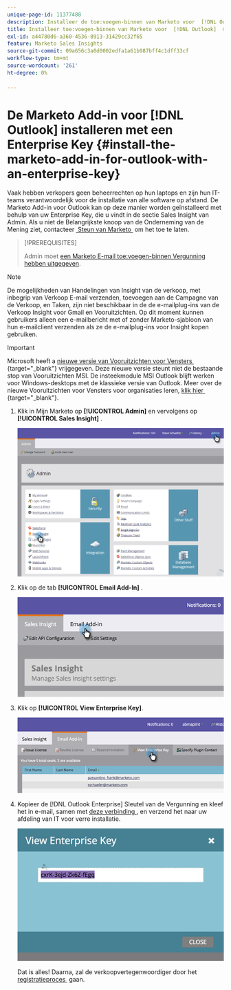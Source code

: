 ```yaml
---
unique-page-id: 11377488
description: Installeer de toe:voegen-binnen van Marketo voor  [!DNL Outlook]  met een Sleutel van de Onderneming - de Documenten van Marketo - de Documentatie van het Product
title: Installeer toe:voegen-binnen van Marketo voor  [!DNL Outlook]  met een Sleutel van de Onderneming
exl-id: a44780d6-a360-4536-8913-31429cc32f65
feature: Marketo Sales Insights
source-git-commit: 09a656c3a0d0002edfa1a61b987bff4c1dff33cf
workflow-type: tm+mt
source-wordcount: '261'
ht-degree: 0%

---
```


# De Marketo Add-in voor [!DNL Outlook] installeren met een Enterprise Key {#install-the-marketo-add-in-for-outlook-with-an-enterprise-key}

Vaak hebben verkopers geen beheerrechten op hun laptops en zijn hun IT-teams verantwoordelijk voor de installatie van alle software op afstand. De Marketo Add-in voor Outlook kan op deze manier worden geïnstalleerd met behulp van uw Enterprise Key, die u vindt in de sectie Sales Insight van Admin. Als u niet de Belangrijkste knoop van de Onderneming van de Mening ziet, contacteer [&#x200B; Steun van Marketo &#x200B;](https://nation.marketo.com/t5/Support/ct-p/Support) om het toe te laten.

>[!PREREQUISITES]
>
>Admin moet [&#x200B; een Marketo E-mail toe:voegen-binnen Vergunning hebben uitgegeven &#x200B;](/help/marketo/product-docs/marketo-sales-insight/msi-outlook-plugin/issue-a-marketo-email-add-in-license.md).

>[!NOTE]
>
>De mogelijkheden van Handelingen van Insight van de verkoop, met inbegrip van Verkoop E-mail verzenden, toevoegen aan de Campagne van de Verkoop, en Taken, zijn niet beschikbaar in de de e-mailplug-ins van de Verkoop Insight voor Gmail en Vooruitzichten. Op dit moment kunnen gebruikers alleen een e-mailbericht met of zonder Marketo-sjabloon van hun e-mailclient verzenden als ze de e-mailplug-ins voor Insight kopen gebruiken.

>[!IMPORTANT]
>
>Microsoft heeft a [&#x200B; nieuwe versie van Vooruitzichten voor Vensters &#x200B;](https://techcommunity.microsoft.com/t5/outlook-blog/new-outlook-for-windows-now-available/ba-p/3932068){target="_blank"} vrijgegeven. Deze nieuwe versie steunt niet de bestaande stop van Vooruitzichten MSI. De insteekmodule MSI Outlook blijft werken voor Windows-desktops met de klassieke versie van Outlook. Meer over de nieuwe Vooruitzichten voor Vensters voor organisaties leren, [&#x200B; klik hier &#x200B;](https://techcommunity.microsoft.com/t5/outlook-blog/the-new-outlook-for-windows-for-organization-admins/ba-p/3929169){target="_blank"}.

1. Klik in Mijn Marketo op **[!UICONTROL Admin]** en vervolgens op **[!UICONTROL Sales Insight]** .

   ![](assets/image2016-7-25-14-3a22-3a12.png)

1. Klik op de tab **[!UICONTROL Email Add-In]** .

   ![](assets/image2016-7-25-14-3a23-3a57.png)

1. Klik op **[!UICONTROL View Enterprise Key]**.

   ![](assets/image2016-7-25-14-3a35-3a38.png)

1. Kopieer de [!DNL Outlook Enterprise] Sleutel van de Vergunning en kleef het in e-mail, samen met [&#x200B; deze verbinding &#x200B;](/help/marketo/product-docs/marketo-sales-insight/msi-outlook-plugin/marketo-outlook-plugin-installation-by-it.md), en verzend het naar uw afdeling van IT voor verre installatie.

   ![](assets/image2016-7-25-14-3a39-3a9.png)

   Dat is alles! Daarna, zal de verkoopvertegenwoordiger door het [&#x200B; registratieproces &#x200B;](/help/marketo/product-docs/marketo-sales-insight/msi-outlook-plugin/authorize-the-marketo-outlook-plugin.md) gaan.
